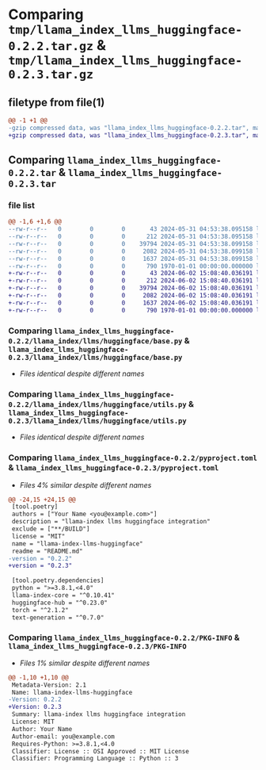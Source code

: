 # Comparing `tmp/llama_index_llms_huggingface-0.2.2.tar.gz` & `tmp/llama_index_llms_huggingface-0.2.3.tar.gz`

## filetype from file(1)

```diff
@@ -1 +1 @@
-gzip compressed data, was "llama_index_llms_huggingface-0.2.2.tar", max compression
+gzip compressed data, was "llama_index_llms_huggingface-0.2.3.tar", max compression
```

## Comparing `llama_index_llms_huggingface-0.2.2.tar` & `llama_index_llms_huggingface-0.2.3.tar`

### file list

```diff
@@ -1,6 +1,6 @@
--rw-r--r--   0        0        0       43 2024-05-31 04:53:38.095158 llama_index_llms_huggingface-0.2.2/README.md
--rw-r--r--   0        0        0      212 2024-05-31 04:53:38.095158 llama_index_llms_huggingface-0.2.2/llama_index/llms/huggingface/__init__.py
--rw-r--r--   0        0        0    39794 2024-05-31 04:53:38.099158 llama_index_llms_huggingface-0.2.2/llama_index/llms/huggingface/base.py
--rw-r--r--   0        0        0     2082 2024-05-31 04:53:38.099158 llama_index_llms_huggingface-0.2.2/llama_index/llms/huggingface/utils.py
--rw-r--r--   0        0        0     1637 2024-05-31 04:53:38.099158 llama_index_llms_huggingface-0.2.2/pyproject.toml
--rw-r--r--   0        0        0      790 1970-01-01 00:00:00.000000 llama_index_llms_huggingface-0.2.2/PKG-INFO
+-rw-r--r--   0        0        0       43 2024-06-02 15:08:40.036191 llama_index_llms_huggingface-0.2.3/README.md
+-rw-r--r--   0        0        0      212 2024-06-02 15:08:40.036191 llama_index_llms_huggingface-0.2.3/llama_index/llms/huggingface/__init__.py
+-rw-r--r--   0        0        0    39794 2024-06-02 15:08:40.036191 llama_index_llms_huggingface-0.2.3/llama_index/llms/huggingface/base.py
+-rw-r--r--   0        0        0     2082 2024-06-02 15:08:40.036191 llama_index_llms_huggingface-0.2.3/llama_index/llms/huggingface/utils.py
+-rw-r--r--   0        0        0     1637 2024-06-02 15:08:40.036191 llama_index_llms_huggingface-0.2.3/pyproject.toml
+-rw-r--r--   0        0        0      790 1970-01-01 00:00:00.000000 llama_index_llms_huggingface-0.2.3/PKG-INFO
```

### Comparing `llama_index_llms_huggingface-0.2.2/llama_index/llms/huggingface/base.py` & `llama_index_llms_huggingface-0.2.3/llama_index/llms/huggingface/base.py`

 * *Files identical despite different names*

### Comparing `llama_index_llms_huggingface-0.2.2/llama_index/llms/huggingface/utils.py` & `llama_index_llms_huggingface-0.2.3/llama_index/llms/huggingface/utils.py`

 * *Files identical despite different names*

### Comparing `llama_index_llms_huggingface-0.2.2/pyproject.toml` & `llama_index_llms_huggingface-0.2.3/pyproject.toml`

 * *Files 4% similar despite different names*

```diff
@@ -24,15 +24,15 @@
 [tool.poetry]
 authors = ["Your Name <you@example.com>"]
 description = "llama-index llms huggingface integration"
 exclude = ["**/BUILD"]
 license = "MIT"
 name = "llama-index-llms-huggingface"
 readme = "README.md"
-version = "0.2.2"
+version = "0.2.3"
 
 [tool.poetry.dependencies]
 python = ">=3.8.1,<4.0"
 llama-index-core = "^0.10.41"
 huggingface-hub = "^0.23.0"
 torch = "^2.1.2"
 text-generation = "^0.7.0"
```

### Comparing `llama_index_llms_huggingface-0.2.2/PKG-INFO` & `llama_index_llms_huggingface-0.2.3/PKG-INFO`

 * *Files 1% similar despite different names*

```diff
@@ -1,10 +1,10 @@
 Metadata-Version: 2.1
 Name: llama-index-llms-huggingface
-Version: 0.2.2
+Version: 0.2.3
 Summary: llama-index llms huggingface integration
 License: MIT
 Author: Your Name
 Author-email: you@example.com
 Requires-Python: >=3.8.1,<4.0
 Classifier: License :: OSI Approved :: MIT License
 Classifier: Programming Language :: Python :: 3
```

